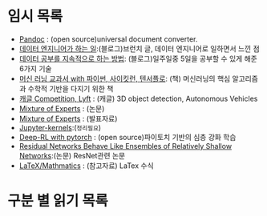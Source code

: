 # 임시 목록



* [Pandoc](https://pandoc.org/demos.html) : (open source)universal document converter.
* [데이터 엔지니어가 하는 일](https://brunch.co.kr/@imagineer/301):(블로그)브런치 글, 데이터 엔지니어로 일하면서 느낀 점
* [데이터 공부를 지속적으로 하는 방법](https://brunch.co.kr/@joeflow/28): (블로그)일주일중 5일을 공부할 수 있게 해준 6가지 기술
* [머신 러닝 교과서 with 파이썬, 사이킷런, 텐서플로](https://m.search.daum.net/search?w=bookpage&bookId=4944823&tab=introduction&DA=LB0&q=머신러닝%20교과서with%20파이썬): (책) 머신러닝의 핵심 알고리즘과 수학적 기반을 다지기 위한 책
* [캐글 Competition, Lyft](https://www.kaggle.com/c/3d-object-detection-for-autonomous-vehicles) : (캐글) 3D object detection, Autonomous Vehicles
* [Mixture of Experts](https://github.com/leeh8911/note_for_study/blob/master/reference/Mixture_Of_Experts.pdf) : (논문)
* [Mixture of Experts](https://github.com/leeh8911/note_for_study/blob/master/reference/ME(lecture).pdf) : (발표자료)
* [Jupyter-kernels](https://github.com/jupyter/jupyter/wiki/Jupyter-kernels):(`정리필요`)
* [Deep-RL with pytorch](https://github.com/p-christ/Deep-Reinforcement-Learning-Algorithms-with-PyTorch) : (open source)파이토치 기반의 심층 강화 학습
* [Residual Networks Behave Like Ensembles of Relatively Shallow Networks](https://arxiv.org/abs/1605.06431):(논문) ResNet관련 논문
* [LaTeX/Mathmatics](https://en.wikibooks.org/wiki/LaTeX/Mathematics#Inserting_%22Displayed%22_maths_inside_blocks_of_text) : (참고자료) LaTex 수식 

# 구분 별 읽기 목록



